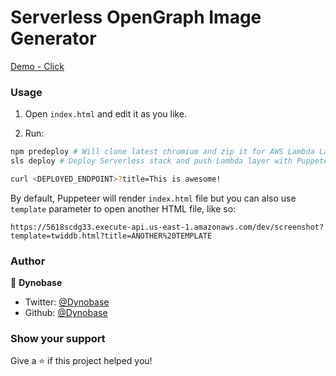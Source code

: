 # Serverless OpenGraph Image Generator

[Demo - Click](https://4kp64zg64b.execute-api.us-east-1.amazonaws.com/dev/og-image?title=Hello,%20this%20is%20a%20test...&fontSize=4em)

### Usage

1. Open `index.html` and edit it as you like.

2. Run:
```sh
npm predeploy # Will clone latest chromium and zip it for AWS Lambda Layer
sls deploy # Deploy Serverless stack and push Lambda layer with Puppeteer

curl <DEPLOYED_ENDPOINT>?title=This is awesome!
```

By default, Puppeteer will render `index.html` file but you can also use `template` parameter to open another HTML file, like so:

```
https://5618scdg33.execute-api.us-east-1.amazonaws.com/dev/screenshot?template=twiddb.html?title=ANOTHER%20TEMPLATE
```

### Author

👤 **Dynobase**

- Twitter: [@Dynobase](https://twitter.com/dynobase)
- Github: [@Dynobase](https://github.com/Dynobase)

### Show your support

Give a ⭐️ if this project helped you!

